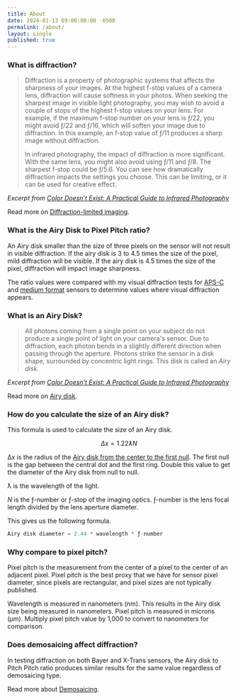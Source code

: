 ```yaml
---
title: About
date: 2024-01-13 09:00:00:00 -0500
permalink: /about/
layout: single
published: true
---
```


### What is diffraction?

> Diffraction is a property of photographic systems that affects the sharpness of your images. At the highest f-stop values of a camera lens, diffraction will cause softness in your photos. When seeking the sharpest image in visible light photography, you may wish to avoid a couple of stops of the highest f-stop values on your lens. For example, if the maximum f-stop number on your lens is ƒ/22, you might avoid ƒ/22 and ƒ/16, which will soften your image due to diffraction. In this example, an f-stop value of ƒ/11 produces a sharp image without diffraction.
> 
> In infrared photography, the impact of diffraction is more significant. With the same lens, you might also avoid using ƒ/11 and ƒ/8. The sharpest f-stop could be ƒ/5.6. You can see how dramatically diffraction impacts the settings you choose. This can be limiting, or it can be used for creative effect.

_Excerpt from [Color Doesn’t Exist: A Practical Guide to Infrared Photography](https://www.colordoesntexist.com/)_

Read more on [Diffraction-limited imaging](https://en.wikipedia.org/wiki/Diffraction#Diffraction-limited_imaging).

### What is the Airy Disk to Pixel Pitch ratio?

An Airy disk smaller than the size of three pixels on the sensor will not result in visible diffraction. If the airy disk is  3 to 4.5 times the size of the pixel, mild diffraction will be visible. If the airy disk is 4.5 times the size of the pixel, diffraction will impact image sharpness.

The ratio values were compared with my visual diffraction tests for [APS-C](https://blog.robsheaphotography.com/2020/09/15/diffraction-in-infrared-photography.html) and [medium format](https://blog.robsheaphotography.com/2022/07/10/which-f-stop-sharpest-diffraction-gfx-50s.html) sensors to determine values where visual diffraction appears.

### What is an Airy Disk?

> All photons coming from a single point on your subject do not produce a single point of light on your camera's sensor. Due to diffraction, each photon bends in a slightly different direction when passing through the aperture. Photons strike the sensor in a disk shape, surrounded by concentric light rings. This disk is called an *Airy disk*.

_Excerpt from [Color Doesn’t Exist: A Practical Guide to Infrared Photography](https://www.colordoesntexist.com/)_

Read more on [Airy disk](https://en.wikipedia.org/wiki/Airy_disk).

### How do you calculate the size of an Airy disk?

This formula is used to calculate the size of an Airy disk.

$$
Δx = 1.22ƛN
$$

Δx is the radius of the [Airy disk from the center to the first null](https://en.wikipedia.org/wiki/Airy_disk#/media/File:Airy-pattern.svg). The first null is the gap between the central dot and the first ring. Double this value to get the diameter of the Airy disk from null to null.

ƛ is the wavelength of the light.

*N* is the ƒ-number or ƒ-stop of the imaging optics. ƒ-number is the lens focal length divided by the lens aperture diameter.

This gives us the following formula.

```jsx
Airy disk diameter = 2.44 * wavelength * ƒ-number
```

### Why compare to pixel pitch?

Pixel pitch is the measurement from the center of a pixel to the center of an adjacent pixel. Pixel pitch is the best proxy that we have for sensor pixel diameter, since pixels are rectangular, and pixel sizes are not typically published.

Wavelength is measured in nanometers (nm). This results in the Airy disk size being measured in nanometers. Pixel pitch is measured in microns (μm). Multiply pixel pitch value by 1,000 to convert to nanometers for comparison.

### Does demosaicing affect diffraction?

In testing diffraction on both Bayer and X-Trans sensors, the Airy disk to Pitch Pitch ratio produces similar results for the same value regardless of demosaicing type.

Read more about [Demosaicing](https://en.wikipedia.org/wiki/Demosaicing).

